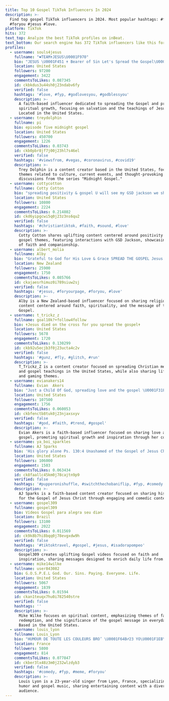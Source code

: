```yaml
---
title: Top 10 Gospel TikTok Influencers In 2024
description: >-
  Find top gospel TikTok influencers in 2024. Most popular hashtags: #fyp
  #foryou #jesus #love.
platform: TikTok
hits: 372
text_top: Analyze the best TikTok profiles on inBeat.
text_bottom: Our search engine has 372 TikTok influencers like this for you to collaborate.
profiles:
  - username: souls4jesus
    fullname: "❤️TEAM✝️JESUS\U0001F970"
    bio: "JESUS \U0001F451 ✝️ Bearer of Sin Let's Spread the Gospel\U0001F331 \U0001F970SALVATION OF SOULS"
    location: United States
    followers: 97200
    engagement: 3422
    commentsToLikes: 0.087345
    id: ckbkdus3u44sh0j23ndabv6fy
    verified: false
    hashtags: '#love, #fyp, #godlovesyou, #godblessyou'
    description: >-
      A faith-based influencer dedicated to spreading the Gospel and promoting
      spiritual growth, focusing on salvation and the teachings of Jesus Christ.
      Located in the United States.
  - username: treydolphin
    fullname: pi
    bio: episode five midnight gospel
    location: United States
    followers: 450700
    engagement: 1226
    commentsToLikes: 0.03743
    id: ckb0pbr8jf7j00j23hl7s46el
    verified: false
    hashtags: '#viewsfrom, #vegas, #coronavirus, #covid19'
    description: >-
      Trey Dolphin is a content creator based in the United States, focusing on
      themes related to culture, current events, and thought-provoking
      discussions from the series "Midnight Gospel."
  - username: cottycotton
    fullname: Cotty Cotton
    bio: "spreading positivity & gospel U will see my GSD jackson we share account \U0001F602"
    location: United States
    followers: 10800
    engagement: 2224
    commentsToLikes: 0.214802
    id: ckd6yipgcwi5q0j23z3ns6qu2
    verified: false
    hashtags: '#christiantiktok, #faith, #sound, #love'
    description: >-
      Cotty Cotton shares uplifting content centered around positivity and
      gospel themes, featuring interactions with GSD Jackson, showcasing a blend
      of faith and companionship.
  - username: albert_molia
    fullname: Alby
    bio: "Grateful to God for His Love & Grace SPREAD THE GOSPEL Jesus is KING \U0001F451 \U0001F1FC\U0001F1F8\U0001F1F3\U0001F1FF"
    location: New Zealand
    followers: 25900
    engagement: 1750
    commentsToLikes: 0.085766
    id: ckajaesrhimuz0i789siuw2sj
    verified: false
    hashtags: '#jesus, #foryourpage, #foryou, #love'
    description: >-
      Alby is a New Zealand-based influencer focused on sharing religious
      content centered around faith, spirituality, and the message of the
      Gospel.
  - username: t_trickz_z
    fullname: goal10k?+follow4follow
    bio: ✝Jesus died on the cross for you spread the gospel✝
    location: United States
    followers: 5678
    engagement: 1720
    commentsToLikes: 0.130299
    id: ckb92u5ecjb3f0j23ucta4c2v
    verified: false
    hashtags: '#gunz, #fly, #glitch, #run'
    description: >-
      T_Trickz_Z is a content creator focused on spreading Christian messages
      and gospel teachings in the United States, while also sharing lifestyle
      and gaming themes.
  - username: evianakers14
    fullname: Evian  Akers
    bio: "Just a Child Of God, spreading love and the gospel \U0001F31F John 3:16 \U0001F30F"
    location: United States
    followers: 107500
    engagement: 1756
    commentsToLikes: 0.060053
    id: ckbfenctb8tuk0j23njaxsxyv
    verified: false
    hashtags: '#god, #faith, #trend, #gospel'
    description: >-
      Evian Akers is a faith-based influencer focused on sharing love and the
      gospel, promoting spiritual growth and inspiration through her content.
  - username: ya_boi_sparkles
    fullname: AJ Sparks
    bio: 'His glory alone Ps. 130:4 Unashamed of the Gospel of Jesus Christ'
    location: United States
    followers: 106000
    engagement: 1503
    commentsToLikes: 0.063434
    id: ck8faallc45km0j78cajtn9p9
    verified: false
    hashtags: '#pupperonishuffle, #switchthechobaniflip, #fyp, #comedy'
    description: >-
      AJ Sparks is a faith-based content creator focused on sharing his passion
      for the Gospel of Jesus Christ through engaging and comedic content.
  - username: gospel309
    fullname: gospel309
    bio: Vídeos Gospel para alegra seu dia☺️
    location: Brazil
    followers: 13100
    engagement: 2022
    commentsToLikes: 0.011569
    id: ck9k8b7hi8bqq0j78evgxdw9h
    verified: false
    hashtags: '#tiktoktravel, #gospel, #jesus, #isadorapompeo'
    description: >-
      Gospel309 creates uplifting Gospel videos focused on faith and
      inspiration, sharing messages designed to enrich daily life from Brazil.
  - username: mike14wilke
    fullname: user843082
    bio: G.O.S.P.E.L God. Our. Sins. Paying. Everyone. Life.
    location: United States
    followers: 5067
    engagement: 1839
    commentsToLikes: 0.01594
    id: ckan1teuqx7hu0i782540stre
    verified: false
    hashtags: ''
    description: >-
      Mike Wilke focuses on spiritual content, emphasizing themes of faith,
      redemption, and the significance of the gospel message in everyday life.
      Based in the United States.
  - username: louis_lyon
    fullname: Louis_Lyon
    bio: "HUMOUR DE TOUTE LES COULEURS BRO’ \U0001F64B‍♂️23 YO\U0001F1EB\U0001F1F7LYON CITY\U0001F3A4SINGER AT GOSPEL SHW"
    location: France
    followers: 5800
    engagement: 814
    commentsToLikes: 0.077847
    id: ckber3lx48z3m0j232wlzdyb3
    verified: false
    hashtags: '#comedy, #fyp, #meme, #foryou'
    description: >-
      Louis Lyon is a 23-year-old singer from Lyon, France, specializing in
      humor and gospel music, sharing entertaining content with a diverse
      audience.
---
```


